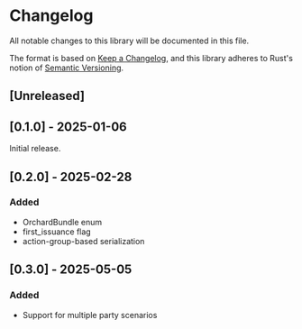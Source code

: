 # Changelog
All notable changes to this library will be documented in this file.

The format is based on [Keep a Changelog](https://keepachangelog.com/en/1.0.0/),
and this library adheres to Rust's notion of
[Semantic Versioning](https://semver.org/spec/v2.0.0.html).

## [Unreleased]

## [0.1.0] - 2025-01-06
Initial release.

## [0.2.0] - 2025-02-28
### Added
- OrchardBundle enum
- first_issuance flag
- action-group-based serialization

## [0.3.0] - 2025-05-05
### Added
- Support for multiple party scenarios